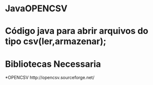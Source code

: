# JavaOPENCSV
# Código java para abrir arquivos do tipo csv(ler,armazenar);

<h1>Bibliotecas Necessaria</h1>
  *OPENCSV
    http://opencsv.sourceforge.net/

